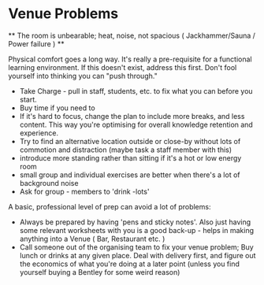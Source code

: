 
# Venue Problems

** The room is unbearable; heat, noise, not spacious ( Jackhammer/Sauna / Power failure ) **

Physical comfort goes a long way.  It's really a pre-requisite for a functional learning environment.  If this doesn't exist, address this first. Don't fool yourself into thinking you can "push through."

* Take Charge - pull in staff, students, etc. to fix what you can before you start.
* Buy time if you need to
* If it's hard to focus, change the plan to include more breaks, and less content.  This way you're optimising for overall knowledge retention and experience.
* Try to find an alternative location outside or close-by without lots of commotion and distraction (maybe task a staff member with this)
* introduce more standing rather than sitting if it's a hot or low energy room
* small group and individual exercises are better when there's a lot of background noise
* Ask for group - members to 'drink -lots' 

A basic, professional level of prep can avoid a lot of problems:

* Always be prepared by having 'pens and sticky notes'. Also just having some relevant worksheets with you is a good back-up  - helps in making anything into a Venue ( Bar, Restaurant etc. )
* Call someone out of the organising team to fix your venue problem; Buy lunch or drinks at any given place. Deal with delivery first, and figure out the economics of what you're doing at a later point (unless you find yourself buying a Bentley for some weird reason)

